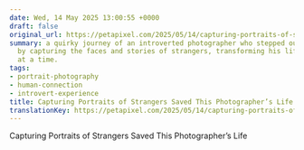 ```yaml
---
date: Wed, 14 May 2025 13:00:55 +0000
draft: false
original_url: https://petapixel.com/2025/05/14/capturing-portraits-of-strangers-saved-this-photographers-life/
summary: a quirky journey of an introverted photographer who stepped out of his shell
  by capturing the faces and stories of strangers, transforming his life one portrait
  at a time.
tags:
- portrait-photography
- human-connection
- introvert-experience
title: Capturing Portraits of Strangers Saved This Photographer’s Life
translationKey: https://petapixel.com/2025/05/14/capturing-portraits-of-strangers-saved-this-photographers-life/
---
```


Capturing Portraits of Strangers Saved This Photographer’s Life